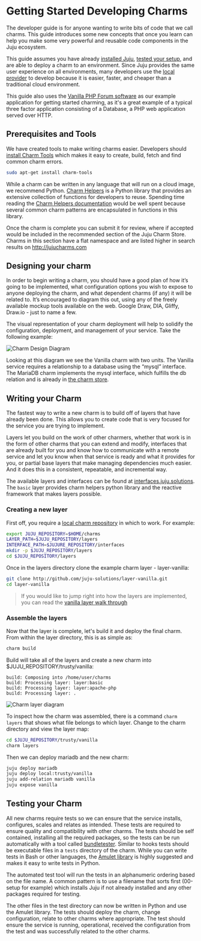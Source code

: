 # Getting Started Developing Charms

The developer guide is for anyone wanting to write bits of code that we call
charms. This guide introduces some new concepts that once you learn can help
you make some very powerful and reusable code components in the Juju ecosystem.

This guide assumes you have already  [installed
Juju](./getting-started.html#installation), [tested your
setup](./getting-started.html#testing-your-setup), and are able to deploy a
charm to an environment. Since Juju provides the same user experience on all
environments, many developers use the [local provider](./config-local.html) to
develop  because it is easier, faster, and cheaper than a traditional cloud
environment.

This guide also uses the [Vanilla PHP Forum software](http://vanillaforums.org)
as our example application for getting started charming, as it's a great example
of a typical three factor application consisting of a Database, a PHP web
application served over HTTP.

## Prerequisites and Tools

We have created tools to make writing charms easier. Developers should [install
Charm Tools](./tools-charm-tools.html) which makes it easy to create,  build,
fetch and find common charm errors.

```bash
sudo apt-get install charm-tools
```

While a charm can be written in any language that will run on a cloud image, we
recommend Python. [Charm Helpers](./tools-charm-helpers.html) is a Python
library that provides an extensive collection of functions for developers to
reuse. Spending time reading the [Charm Helpers
documentation](http://pythonhosted.org/charmhelpers/) would be well spent
because several common charm patterns are encapsulated in functions in this
library.

Once the charm is complete you can submit it for review, where if accepted would
be included in the recommended section of the Juju Charm Store.  Charms in this
section have a flat namespace and are listed higher in search results on
<http://jujucharms.com>

## Designing your charm

In order to begin writing a charm, you should have a good plan of how it’s
going to be implemented, what configuration options you wish to expose to anyone
deploying the charm, and what dependent charms (if any) it will be related to.
It’s encouraged to diagram this out, using any of the freely available mockup
tools available on the web. Google Draw, DIA, Gliffy, Draw.io - just to name a
few.

The visual representation of your charm deployment will help to solidify the
configuration, deployment, and management of your service. Take the following
example:

![Charm Design Diagram](./media/vanilla-planning.png)

Looking at this diagram we see the Vanilla charm with two units.  The Vanilla
service requires a relationship to a database using the “mysql” interface. The
MariaDB charm implements the mysql interface, which fulfills the db relation and
is already in [the charm store](https://jujucharms.com/mariadb).  

## Writing your Charm

The fastest way to write a new charm is to build off of layers that have already
been done.  This allows you to create code that is very focused for the service
you are trying to implement.  

Layers let you build on the work of other charmers, whether that work is in the
form of other charms that you can extend and modify, interfaces that are already
built for you and know how to communicate with a remote service and let you know
when that service is ready and what it provides for you, or partial base layers
that make managing dependencies much easier. And it does this in a consistent,
repeatable, and incremental way.  

The available layers and interfaces can be found at
[interfaces.juju.solutions](http://interfaces.juju.solutions/).  The `basic`
layer provides charm helpers python library and the reactive framework that
makes layers possible.  

### Creating a new layer

First off, you require a [local charm repository](./charms-deploying.html) in
which to work. For example:

```bash
export JUJU_REPOSITORY=$HOME/charms
LAYER_PATH=$JUJU_REPOSITORY/layers
INTERFACE_PATH=$JUJURE_REPOSITORY/interfaces
mkdir -p $JUJU_REPOSITORY/layers
cd $JUJU_REPOSITORY/layers
```

Once in the layers directory clone the example charm layer - layer-vanilla:

```bash
git clone http://github.com/juju-solutions/layer-vanilla.git
cd layer-vanilla
```

> If you would like to jump right into how the layers are implemented, you can
read the [vanilla layer walk through](./developer-layer-example.html)

### Assemble the layers

Now that the layer is complete, let's build it and deploy the final charm. From
within the layer directory, this is as simple as:  

```bash
charm build
```

Build will take all of the layers and create a new charm into
$JUJU_REPOSITORY/trusty/vanilla:

    build: Composing into /home/user/charms
    build: Processing layer: layer:basic
    build: Processing layer: layer:apache-php
    build: Processing layer: .

![Charm layer diagram](./media/vanilla-layers.png)

To inspect how the charm was assembled, there is a command `charm layers` that
shows what file belongs to which layer.  Change to the charm directory and view
the layer map:  

```bash
cd $JUJU_REPOSITORY/trusty/vanilla
charm layers
```

Then we can deploy mariadb and the new charm:

```bash
juju deploy mariadb
juju deploy local:trusty/vanilla
juju add-relation mariadb vanilla
juju expose vanilla
```

## Testing your Charm

All new charms require tests so we can ensure that the service installs,
configures, scales and relates as intended. These tests are required to ensure
quality and compatibility with other charms. The tests should be self contained,
installing all the required packages, so the tests can be run automatically with
a tool called [bundletester](https://github.com/juju-solutions/bundletester).
Similar to hooks tests should be executable files in a `tests` directory of the
charm.  While you can write tests in Bash or other languages, the [Amulet
library](./tools-amulet.html) is highly suggested and makes it easy to write
tests in Python.

The automated test tool will run the tests in an alphanumeric ordering based on
the file name.  A common pattern is to use a filename that sorts first (00-setup
for example) which installs Juju if not already installed and any other packages
required for testing.

The other files in the test directory can now be written in Python and use the
Amulet library.  The tests should deploy the charm, change configuration, relate
to other charms where appropriate.  The test should ensure the service is
running, operational, received the configuration from the test and was
successfully related to the other charms.
